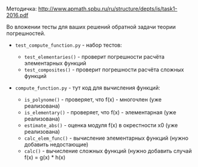 Методичка: http://www.apmath.spbu.ru/ru/structure/depts/is/task1-2016.pdf

Во вложении тесты для ваших решений обратной задачи теории погрешностей.

* `test_compute_function.py` - набор тестов:
    * `test_elementaries()` - проверит погрешности расчёта элементарных функций
    * `test_composites()` - проверит погрешности расчёта сложных функций

* `compute_function.py` - тут код для вычисления функций:
    * `is_polynome()` - проверяет, что f(x) - многочлен (уже реализована)
    * `is_elementary()` - проверяет, что f(x) - элементарная (уже реализована)
    * `estimate_abs()` - оценка модуля f(x) в окрестности x0 (уже реализована)
    * `calc_elem_func()` - вычисление элементарных функций (нужно добавить недостающие)
    * `calc()` - вычисление сложных функций (нужно добавить случай f(x) = g(x) * h(x)
